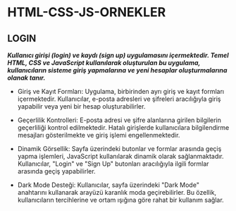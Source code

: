 # HTML-CSS-JS-ORNEKLER

## LOGIN

***Kullanıcı girişi (login) ve kaydı (sign up) uygulamasını içermektedir. Temel HTML, CSS ve JavaScript kullanılarak oluşturulan bu uygulama, kullanıcıların sisteme giriş yapmalarına ve yeni hesaplar oluşturmalarına olanak tanır.***
- Giriş ve Kayıt Formları: Uygulama, birbirinden ayrı giriş ve kayıt formları içermektedir. Kullanıcılar, e-posta adresleri ve şifreleri aracılığıyla giriş yapabilir veya yeni bir hesap oluşturabilirler.

- Geçerlilik Kontrolleri: E-posta adresi ve şifre alanlarına girilen bilgilerin geçerliliği kontrol edilmektedir. Hatalı girişlerde kullanıcılara bilgilendirme mesajları gösterilmekte ve giriş işlemi engellenmektedir.

- Dinamik Görsellik: Sayfa üzerindeki butonlar ve formlar arasında geçiş yapma işlemleri, JavaScript kullanılarak dinamik olarak sağlanmaktadır. Kullanıcılar, "Login" ve "Sign Up" butonları aracılığıyla ilgili formlar arasında geçiş yapabilirler.

- Dark Mode Desteği: Kullanıcılar, sayfa üzerindeki "Dark Mode" anahtarını kullanarak arayüzü karanlık moda geçirebilirler. Bu özellik, kullanıcıların tercihlerine ve ortam ışığına göre rahat bir kullanım sağlar.
